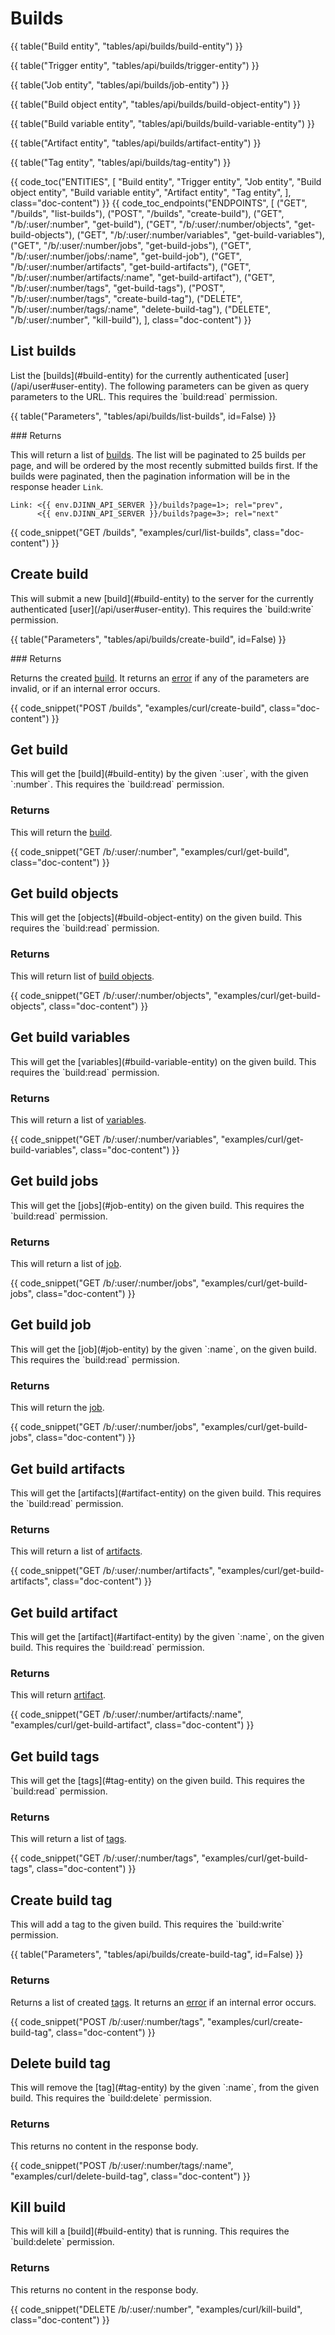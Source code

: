 <div class="doc-section" markdown>

# Builds

<div class="doc-content" markdown>
<div class="panel" markdown>

{{ table("Build entity", "tables/api/builds/build-entity") }}

</div>
<div class="panel" markdown>

{{ table("Trigger entity", "tables/api/builds/trigger-entity") }}

</div>
<div class="panel" markdown>

{{ table("Job entity", "tables/api/builds/job-entity") }}

</div>
<div class="panel" markdown>

{{ table("Build object entity", "tables/api/builds/build-object-entity") }}

</div>
<div class="panel" markdown>

{{ table("Build variable entity", "tables/api/builds/build-variable-entity") }}

</div>
<div class="panel" markdown>

{{ table("Artifact entity", "tables/api/builds/artifact-entity") }}

</div>
<div class="panel" markdown>

{{ table("Tag entity", "tables/api/builds/tag-entity") }}

</div>
</div>

{{ code_toc("ENTITIES", [
		"Build entity",
		"Trigger entity",
		"Job entity",
		"Build object entity",
		"Build variable entity",
		"Artifact entity",
		"Tag entity",
	], class="doc-content") }}
{{ code_toc_endpoints("ENDPOINTS", [
		("GET", "/builds", "list-builds"),
		("POST", "/builds", "create-build"),
		("GET", "/b/:user/:number", "get-build"),
		("GET", "/b/:user/:number/objects", "get-build-objects"),
		("GET", "/b/:user/:number/variables", "get-build-variables"),
		("GET", "/b/:user/:number/jobs", "get-build-jobs"),
		("GET", "/b/:user/:number/jobs/:name", "get-build-job"),
		("GET", "/b/:user/:number/artifacts", "get-build-artifacts"),
		("GET", "/b/:user/:number/artifacts/:name", "get-build-artifact"),
		("GET", "/b/:user/:number/tags", "get-build-tags"),
		("POST", "/b/:user/:number/tags", "create-build-tag"),
		("DELETE", "/b/:user/:number/tags/:name", "delete-build-tag"),
		("DELETE", "/b/:user/:number", "kill-build"),
	], class="doc-content") }}

</div>

<div class="doc-section" markdown>

## List builds

<div class="doc-content panel" markdown>
<div class="panel-body" markdown>
List the [builds](#build-entity) for the currently authenticated
[user](/api/user#user-entity). The following parameters can be given as query
parameters to the URL. This requires the `build:read` permission.
</div>

{{ table("Parameters", "tables/api/builds/list-builds", id=False) }}

<div class="panel-body" markdown>
### Returns

This will return a list of [builds](#build-entity). The list will be paginated
to 25 builds per page, and will be ordered by the most recently submitted builds
first. If the builds were paginated, then the pagination information will be in
the response header `Link`.
</div>

    Link: <{{ env.DJINN_API_SERVER }}/builds?page=1>; rel="prev",
          <{{ env.DJINN_API_SERVER }}/builds?page=3>; rel="next"

</div>

{{ code_snippet("GET /builds", "examples/curl/list-builds", class="doc-content") }}

</div>

<div class="doc-section" markdown>

## Create build

<div class="doc-content panel" markdown>
<div class="panel-body" markdown>
This will submit a new [build](#build-entity) to the server for the currently
authenticated [user](/api/user#user-entity). This requires the `build:write`
permission.
</div>

{{ table("Parameters", "tables/api/builds/create-build", id=False) }}

<div class="panel-body" markdown>
### Returns

Returns the created [build](#build-entity). It returns an [error](/api#errors)
if any of the parameters are invalid, or if an internal error occurs.
</div>

</div>

{{ code_snippet("POST /builds", "examples/curl/create-build", class="doc-content") }}

</div>

<div class="doc-section" markdown>

## Get build

<div class="doc-content panel" markdown>
<div class="panel-body" markdown>
This will get the [build](#build-entity) by the given `:user`, with the given
`:number`. This requires the `build:read` permission.

### Returns

This will return the [build](#build-entity).
</div>
</div>

{{ code_snippet("GET /b/:user/:number", "examples/curl/get-build", class="doc-content") }}

</div>

<div class="doc-section" markdown>

## Get build objects

<div class="doc-content panel" markdown>
<div class="panel-body" markdown>
This will get the [objects](#build-object-entity) on the given build. This
requires the `build:read` permission.

### Returns

This will return list of [build objects](#build-object-entity).
</div>
</div>

{{ code_snippet("GET /b/:user/:number/objects", "examples/curl/get-build-objects", class="doc-content") }}

</div>

<div class="doc-section" markdown>

## Get build variables

<div class="doc-content panel" markdown>
<div class="panel-body" markdown>
This will get the [variables](#build-variable-entity) on the given build. This
requires the `build:read` permission.

### Returns

This will return a list of [variables](#build-variable-entity).
</div>
</div>

{{ code_snippet("GET /b/:user/:number/variables", "examples/curl/get-build-variables", class="doc-content") }}

</div>

<div class="doc-section" markdown>

## Get build jobs

<div class="doc-content panel" markdown>
<div class="panel-body" markdown>
This will get the [jobs](#job-entity) on the given build. This requires the
`build:read` permission.

### Returns

This will return a list of [job](#job-entity).
</div>
</div>

{{ code_snippet("GET /b/:user/:number/jobs", "examples/curl/get-build-jobs", class="doc-content") }}

</div>

<div class="doc-section" markdown>

## Get build job

<div class="doc-content panel" markdown>
<div class="panel-body" markdown>
This will get the [job](#job-entity) by the given `:name`, on the given build.
This requires the `build:read` permission.

### Returns

This will return the [job](#job-entity).
</div>
</div>

{{ code_snippet("GET /b/:user/:number/jobs", "examples/curl/get-build-jobs", class="doc-content") }}

</div>

<div class="doc-section" markdown>

## Get build artifacts

<div class="doc-content panel" markdown>
<div class="panel-body" markdown>
This will get the [artifacts](#artifact-entity) on the given build. This
requires the `build:read` permission.

### Returns

This will return a list of [artifacts](#artifact-entity).
</div>
</div>

{{ code_snippet("GET /b/:user/:number/artifacts", "examples/curl/get-build-artifacts", class="doc-content") }}

</div>

<div class="doc-section" markdown>

## Get build artifact

<div class="doc-content panel" markdown>
<div class="panel-body" markdown>
This will get the [artifact](#artifact-entity) by the given `:name`, on the
given build. This requires the `build:read` permission.

### Returns

This will return [artifact](#artifact-entity).
</div>
</div>

{{ code_snippet("GET /b/:user/:number/artifacts/:name", "examples/curl/get-build-artifact", class="doc-content") }}

</div>

<div class="doc-section" markdown>

## Get build tags

<div class="doc-content panel" markdown>
<div class="panel-body" markdown>
This will get the [tags](#tag-entity) on the given build. This requires the
`build:read` permission.

### Returns

This will return a list of [tags](#tag-entity).
</div>
</div>

{{ code_snippet("GET /b/:user/:number/tags", "examples/curl/get-build-tags", class="doc-content") }}

</div>

<div class="doc-section" markdown>

## Create build tag

<div class="doc-content panel" markdown>
<div class="panel-body" markdown>
This will add a tag to the given build. This requires the `build:write`
permission.

</div>

{{ table("Parameters", "tables/api/builds/create-build-tag", id=False) }}

<div class="panel-body" markdown>

### Returns

Returns a list of created [tags](#tag-entity). It returns an
[error](/api#errors) if an internal error occurs.
</div>
</div>

{{ code_snippet("POST /b/:user/:number/tags", "examples/curl/create-build-tag", class="doc-content") }}

</div>

<div class="doc-section" markdown>

## Delete build tag

<div class="doc-content panel" markdown>
<div class="panel-body" markdown>
This will remove the [tag](#tag-entity) by the given `:name`, from the given
build. This requires the `build:delete` permission.

### Returns

This returns no content in the response body.
</div>
</div>

{{ code_snippet("POST /b/:user/:number/tags/:name", "examples/curl/delete-build-tag", class="doc-content") }}

</div>

<div class="doc-section" markdown>

## Kill build

<div class="doc-content panel" markdown>
<div class="panel-body" markdown>
This will kill a [build](#build-entity) that is running. This requires the
`build:delete` permission.

### Returns

This returns no content in the response body.
</div>
</div>

{{ code_snippet("DELETE /b/:user/:number", "examples/curl/kill-build", class="doc-content") }}

</div>
